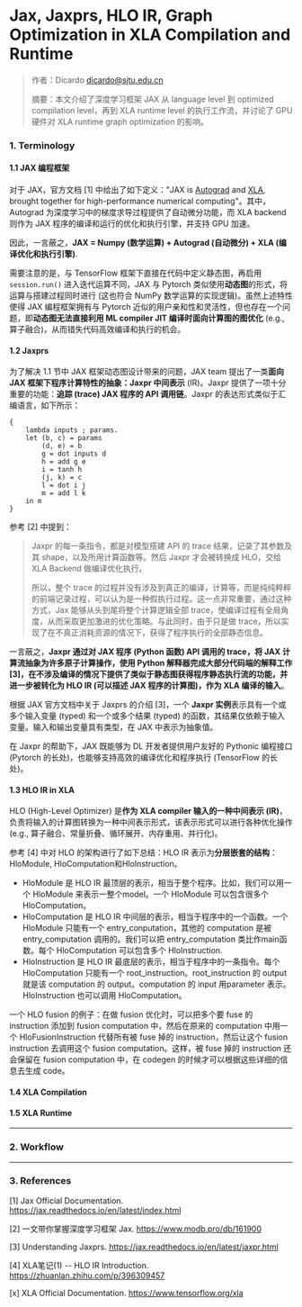# Jax, Jaxprs, HLO IR, Graph Optimization in XLA Compilation and Runtime

> 作者：Dicardo  dicardo@sjtu.edu.cn
>
> 摘要：本文介绍了深度学习框架 JAX 从 language level 到 optimized compilation level，再到 XLA runtime level 的执行工作流，并讨论了 GPU 硬件对 XLA runtime graph optimization 的影响。

### 1. Terminology

#### 1.1 JAX 编程框架

对于 JAX，官方文档 [1] 中给出了如下定义："JAX is [Autograd](https://github.com/hips/autograd) and [XLA](https://www.tensorflow.org/xla), brought together for high-performance numerical computing"。其中，Autograd 为深度学习中的梯度求导过程提供了自动微分功能，而 XLA backend 则作为 JAX 程序的编译和运行的优化和执行引擎，并支持 GPU 加速。

因此，一言蔽之，**JAX = Numpy (数学运算) + Autograd (自动微分) + XLA (编译优化和执行引擎)**.

需要注意的是，与 TensorFlow 框架下直接在代码中定义静态图，再启用 `session.run()` 进入迭代运算不同，JAX 与 Pytorch 类似使用**动态图**的形式，将运算与搭建过程同时进行 (这也符合 NumPy 数学运算的实现逻辑)。虽然上述特性使得 JAX 编程框架拥有与 Pytorch 近似的用户亲和性和灵活性，但也存在一个问题，即**动态图无法直接利用 ML compiler JIT 编译时面向计算图的图优化** (e.g., 算子融合)，从而错失代码高效编译和执行的机会。

#### 1.2 Jaxprs

为了解决 1.1 节中 JAX 框架动态图设计带来的问题，JAX team 提出了一类**面向 JAX 框架下程序计算特性的抽象：Jaxpr 中间表示** (IR)。Jaxpr 提供了一项十分重要的功能：**追踪 (trace) JAX 程序的 API 调用链**。Jaxpr 的表达形式类似于汇编语言，如下所示：

```assembly
{
    lambda inputs ; params.
    let (b, c) = params
        (d, e) = b
        g = dot inputs d
        h = add g e
        i = tanh h
        (j, k) = c
        l = dot i j
        m = add l k
    in m
}
```

参考 [2] 中提到：

> Jaxpr 的每一条指令，都是对模型搭建 API 的 trace 结果，记录了其参数及其 shape，以及所用计算函数等。然后 Jaxpr 才会被转换成 HLO，交给 XLA Backend 做编译优化执行。
>
> 所以，整个 trace 的过程并没有涉及到真正的编译，计算等，而是纯纯粹粹的前端记录过程，可以认为是一种假执行过程。这一点非常重要，通过这种方式，Jax 能够从头到尾将整个计算逻辑全部 trace，使编译过程有全局角度，从而采取更加激进的优化策略。与此同时，由于只是做 trace，所以实现了在不真正消耗资源的情况下，获得了程序执行的全部静态信息。

一言蔽之，**Jaxpr 通过对 JAX 程序 (Python 函数) API 调用的 trace，将 JAX 计算流抽象为许多原子计算操作，使用 Python 解释器完成大部分代码端的解释工作 [3]，在不涉及编译的情况下提供了类似于静态图获得程序静态执行流的功能，并进一步被转化为 HLO IR (可以描述 JAX 程序的计算图)，作为 XLA 编译的输入**。

根据 JAX 官方文档中关于 Jaxprs 的介绍 [3]，一个 **Jaxpr 实例**表示具有一个或多个输入变量 (typed) 和一个或多个结果 (typed) 的函数，其结果仅依赖于输入变量。输入和输出变量具有类型，在 JAX 中表示为抽象值。

在 Jaxpr 的帮助下，JAX 既能够为 DL 开发者提供用户友好的 Pythonic 编程接口 (Pytorch 的长处)，也能够支持高效的编译优化和程序执行 (TensorFlow 的长处)。

#### 1.3 HLO IR in XLA

HLO (High-Level Optimizer) 是**作为 XLA compiler 输入的一种中间表示 (IR)**，负责将输入的计算图转换为一种中间表示形式，该表示形式可以进行各种优化操作 (e.g., 算子融合、常量折叠、循环展开、内存重用、并行化)。

参考 [4] 中对 HLO 的架构进行了如下总结：HLO IR 表示为**分层嵌套的结构**：HloModule, HloComputation和HloInstruction。

- HloModule 是 HLO IR 最顶层的表示，相当于整个程序。比如，我们可以用一个 HloModule 来表示一整个model。一个 HloModule 可以包含很多个 HloComputation。
- HloComputation 是 HLO IR 中间层的表示，相当于程序中的一个函数。一个 HloModule 只能有一个 entry_conputation，其他的 computation 是被 entry_computation 调用的。我们可以把 entry_computation 类比作main函数。每个 HloComputation 可以包含多个 HloInstruction.
- HloInstruction 是 HLO IR 最底层的表示，相当于程序中的一条指令。每个 HloComputation 只能有一个 root_instruction。root_instruction 的 output 就是该 computation 的 output。computation 的 input 用parameter 表示。HloInstruction 也可以调用 HloComputation。

一个 HLO fusion 的例子：在做 fusion 优化时，可以把多个要 fuse 的 instruction 添加到 fusion computation 中，然后在原来的 computation 中用一个 HloFusionInstruction 代替所有被 fuse 掉的 instruction，然后让这个 fusion instruction 去调用这个 fusion computation。这样，被 fuse 掉的 instruction 还会保留在 fusion computation 中，在 codegen 的时候才可以根据这些详细的信息去生成 code。

#### 1.4 XLA Compilation



#### 1.5 XLA Runtime



---------



### 2. Workflow



---------



### 3. References

[1] Jax Official Documentation. https://jax.readthedocs.io/en/latest/index.html

[2] 一文带你掌握深度学习框架 Jax. https://www.modb.pro/db/161900

[3] Understanding Jaxprs. https://jax.readthedocs.io/en/latest/jaxpr.html

[4] XLA笔记(1) -- HLO IR Introduction. https://zhuanlan.zhihu.com/p/396309457



[x] XLA Official Documentation. https://www.tensorflow.org/xla
